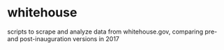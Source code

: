 # whitehouse

scripts to scrape and analyze data from whitehouse.gov, comparing pre- and post-inauguration versions in 2017

